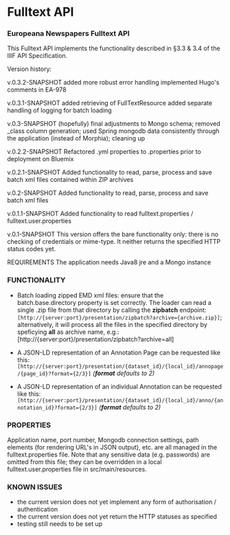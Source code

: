 # Fulltext API
### Europeana Newspapers Fulltext API 

This Fulltext API implements the functionality described in §3.3 & 3.4 
of the IIIF API Specification.

Version history:

v.0.3.2-SNAPSHOT
added more robust error handling
implemented Hugo's comments in EA-978

v.0.3.1-SNAPSHOT
added retrieving of FullTextResource
added separate handling of logging for batch loading

v.0.3-SNAPSHOT
(hopefully) final adjustments to Mongo schema; removed _class column generation; used Spring mongodb 
data consistently through the application (instead of Morphia); cleaning up

v.0.2.2-SNAPSHOT
Refactored .yml properties to .properties prior to deployment on Bluemix

v.0.2.1-SNAPSHOT
Added functionality to read, parse, process and save batch xml files contained within ZIP archives

v.0.2-SNAPSHOT
Added functionality to read, parse, process and save batch xml files

v.0.1.1-SNAPSHOT
Added functionality to read fulltext.properties / fulltext.user.properties

v.0.1-SNAPSHOT
This version offers the bare functionality only: there is no checking of credentials or mime-type.
It neither returns the specified HTTP status codes yet.

REQUIREMENTS
The application needs Java8 jre and a Mongo instance

### FUNCTIONALITY
* Batch loading zipped EMD xml files: ensure that the batch.base.directory property is set correctly. 
The loader can read a single .zip file from that directory by calling the **zipbatch** endpoint: 
`[http://{server:port}/presentation/zipbatch?archive={archive.zip}]`; alternatively, it will process all the files in the
specified directory by speficying **all** as archive name, e.g.: [http://{server:port}/presentation/zipbatch?archive=all]

* A JSON-LD representation of an Annotation Page can be requested like this: 
`[http://{server:port}/presentation/{dataset_id}/{local_id}/annopage/{page_id}?format={2/3}]` _(**format** defaults to 2)_

* A JSON-LD representation of an individual Annotation can be requested like this: 
`[http://{server:port}/presentation/{dataset_id}/{local_id}/anno/{annotation_id}?format={2/3}]` _(**format** defaults to 2)_


### PROPERTIES
Application name, port number, Mongodb connection settings, path elements (for rendering URL's in JSON output), etc. are 
all managed in the fulltext.properties file.
Note that any sensitive data (e.g. passwords) are omitted from this file; they can be overridden in a local 
fulltext.user.properties file in src/main/resources.

### KNOWN ISSUES
* the current version does not yet implement any form of authorisation / authentication
* the current version does not yet return the HTTP statuses as specified
* testing still needs to be set up


